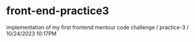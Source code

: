 # front-end-practice3
implementation of my first frontend mentour code challenge / practice-3 / 10/24/2023 10:17PM
